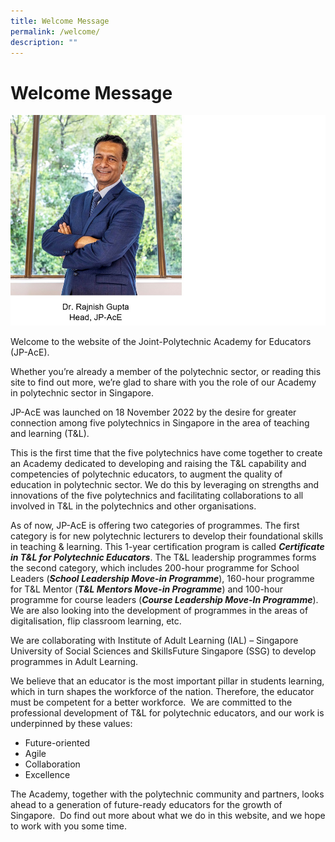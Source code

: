 ```yaml
---
title: Welcome Message
permalink: /welcome/
description: ""
---
```

# Welcome Message


![](/images/jp-ace-27%20(edited)-raj%20with%20names2.jpg)

Welcome to the website of the Joint-Polytechnic Academy for Educators (JP-AcE).

Whether you’re already a member of the polytechnic sector, or reading this site to find out more, we’re glad to share with you the role of our Academy in polytechnic sector in Singapore.  

JP-AcE was launched on 18 November 2022 by the desire for greater connection among five polytechnics in Singapore in the area of teaching and learning (T&L). 

This is the first time that the five polytechnics have come together to create an Academy dedicated to developing and raising the T&L capability and competencies of polytechnic educators, to augment the quality of education in polytechnic sector. We do this by leveraging on strengths and innovations of the five polytechnics and facilitating collaborations to all involved in T&L in the polytechnics and other organisations.

As of now, JP-AcE is offering two categories of programmes. The first category is for new polytechnic lecturers to develop their foundational skills in teaching & learning. This 1-year certification program is called <strong>_Certificate in T&L for Polytechnic Educators_</strong>. The T&L leadership programmes forms the second category, which includes 200-hour programme for School Leaders (<strong>_School Leadership Move-in Programme_</strong>), 160-hour programme for T&L Mentor (<strong>_T&L Mentors Move-in Programme_</strong>) and 100-hour programme for course leaders (<strong>_Course Leadership Move-In Programme_</strong>). We are also looking into the development of programmes in the areas of digitalisation, flip classroom learning, etc.

We are collaborating with Institute of Adult Learning (IAL) – Singapore University of Social Sciences and SkillsFuture Singapore (SSG) to develop programmes in Adult Learning. 

We believe that an educator is the most important pillar in students learning, which in turn shapes the workforce of the nation. Therefore, the educator must be competent for a better workforce.  We are committed to the professional development of T&L for polytechnic educators, and our work is underpinned by these values:

*   Future-oriented
*   Agile
*   Collaboration
*   Excellence

The Academy, together with the polytechnic community and partners, looks ahead to a generation of future-ready educators for the growth of Singapore.  Do find out more about what we do in this website, and we hope to work with you some time.